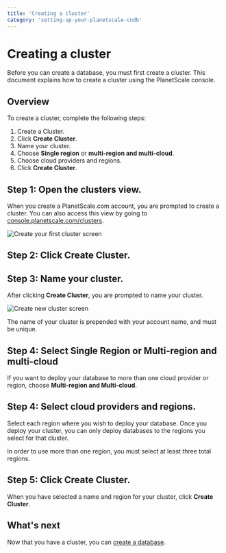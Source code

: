```yaml
---
title: 'Creating a cluster'
category: 'setting-up-your-planetscale-cndb'
---
```


# Creating a cluster

Before you can create a database, you must first create a cluster.
This document explains how to create a cluster using the PlanetScale console.

## Overview

To create a cluster, complete the following steps:

1. Create a Cluster.
1. Click **Create Cluster**.
1. Name your cluster.
1. Choose **Single region** or **multi-region and multi-cloud**.
1. Choose cloud providers and regions.
1. Click **Create Cluster**.

## Step 1: Open the clusters view.


When you create a PlanetScale.com account, you are prompted to create a cluster. You can also access this view by going to [console.planetscale.com/clusters](https://console.planetscale.com/clusters).

![Create your first cluster screen](/img/docs/create-your-first-cluster.png)

## Step 2: Click **Create Cluster**.

## Step 3: Name your cluster.

After clicking **Create Cluster**, you are prompted to name your cluster.

![Create new cluster screen](/img/docs/create-new-cluster.png)

The name of your cluster is prepended with your account name, and must be unique.

## Step 4: Select **Single Region** or **Multi-region and multi-cloud**

If you want to deploy your database to more than one cloud provider or region, choose **Multi-region and Multi-cloud**. 

## Step 4: Select cloud providers and regions.

Select each region where you wish to deploy your database. Once you deploy your cluster, you can only deploy databases to the regions you select for that cluster.

In order to use more than one region, you must select at least three total regions.

## Step 5: Click **Create Cluster**.

When you have selected a name and region for your cluster, click **Create Cluster**.

## What's next

Now that you have a cluster, you can [create a database](creating-database).
